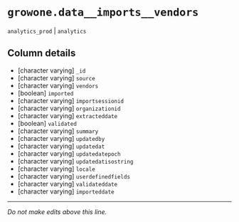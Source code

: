 # `growone.data__imports__vendors`
`analytics_prod` | `analytics`

## Column details
* [character varying] `_id`
* [character varying] `source`
* [character varying] `vendors`
* [boolean]   `imported`
* [character varying] `importsessionid`
* [character varying] `organizationid`
* [character varying] `extracteddate`
* [boolean]   `validated`
* [character varying] `summary`
* [character varying] `updatedby`
* [character varying] `updatedat`
* [character varying] `updatedatepoch`
* [character varying] `updatedatisostring`
* [character varying] `locale`
* [character varying] `userdefinedfields`
* [character varying] `validateddate`
* [character varying] `importeddate`

-------------------------------------------------------------------------------
*Do not make edits above this line.*
